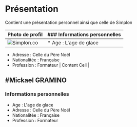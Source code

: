 # Présentation
Contient une présentation personnel ainsi que celle de Simplon

| Photo de profil | ### Informations personnelles |
| ------------- | ------------- |
| ![Simplon.co](https://zupimages.net/up/20/27/imaw.jpg) |* Age : L'age de glace
* Adresse : Celle du Père Noël
* Nationalitée : Française
* Profession : Formateur  | Content Cell  |

#Mickael GRAMINO
-----------------

### Informations personnelles

* Age : L'age de glace
* Adresse : Celle du Père Noël
* Nationalitée : Française
* Profession : Formateur
